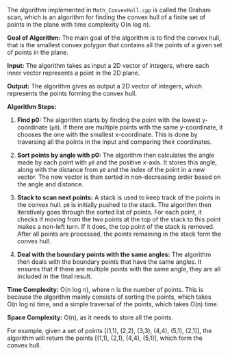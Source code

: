 The algorithm implemented in `Math_ConvexHull.cpp` is called the Graham scan, which is an algorithm for finding the convex hull of a finite set of points in the plane with time complexity O(n log n).

**Goal of Algorithm:**
The main goal of the algorithm is to find the convex hull, that is the smallest convex polygon that contains all the points of a given set of points in the plane.

**Input:**
The algorithm takes as input a 2D vector of integers, where each inner vector represents a point in the 2D plane.

**Output:**
The algorithm gives as output a 2D vector of integers, which represents the points forming the convex hull.

**Algorithm Steps:**

1. **Find p0:** The algorithm starts by finding the point with the lowest y-coordinate (`p0`). If there are multiple points with the same y-coordinate, it chooses the one with the smallest x-coordinate. This is done by traversing all the points in the input and comparing their coordinates.

2. **Sort points by angle with p0:** The algorithm then calculates the angle made by each point with `p0` and the positive x-axis. It stores this angle, along with the distance from `p0` and the index of the point in a new vector. The new vector is then sorted in non-decreasing order based on the angle and distance.

3. **Stack to scan next points:** A stack is used to keep track of the points in the convex hull. `p0` is initially pushed to the stack. The algorithm then iteratively goes through the sorted list of points. For each point, it checks if moving from the two points at the top of the stack to this point makes a non-left turn. If it does, the top point of the stack is removed. After all points are processed, the points remaining in the stack form the convex hull.

4. **Deal with the boundary points with the same angles:** The algorithm then deals with the boundary points that have the same angles. It ensures that if there are multiple points with the same angle, they are all included in the final result.

**Time Complexity:** O(n log n), where n is the number of points. This is because the algorithm mainly consists of sorting the points, which takes O(n log n) time, and a simple traversal of the points, which takes O(n) time.

**Space Complexity:** O(n), as it needs to store all the points.

For example, given a set of points [(1,1), (2,2), (3,3), (4,4), (5,1), (2,1)], the algorithm will return the points [(1,1), (2,1), (4,4), (5,1)], which form the convex hull.
